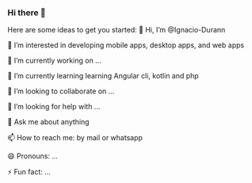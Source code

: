 ### Hi there 👋
Here are some ideas to get you started:
👋 Hi, I’m @Ignacio-Durann

👀 I’m interested in developing mobile apps, desktop apps, and web apps

🔭 I’m currently working on ...

🌱 I’m currently learning learning Angular cli, kotlin and php

👯 I’m looking to collaborate on ...

🤔 I’m looking for help with ...

💬 Ask me about anything

📫 How to reach me: by mail or whatsapp

😄 Pronouns: ...

⚡ Fun fact: ...
